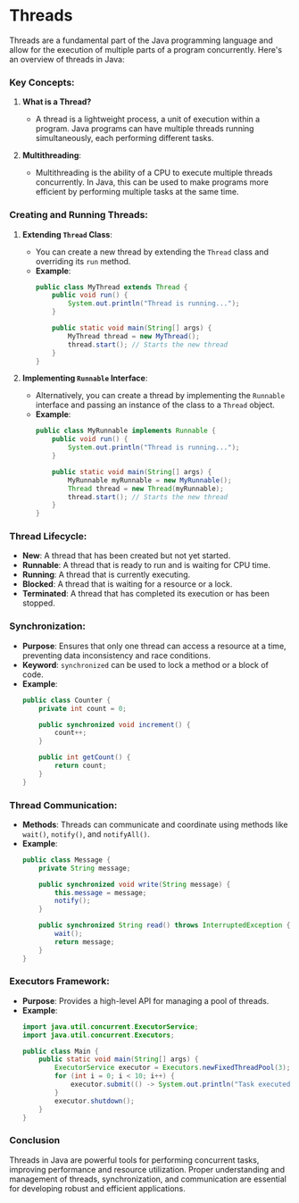 # Threads

Threads are a fundamental part of the Java programming language and allow for the execution of multiple parts of a program concurrently. Here's an overview of threads in Java:

### Key Concepts:

1. **What is a Thread?**
   - A thread is a lightweight process, a unit of execution within a program. Java programs can have multiple threads running simultaneously, each performing different tasks.

2. **Multithreading**:
   - Multithreading is the ability of a CPU to execute multiple threads concurrently. In Java, this can be used to make programs more efficient by performing multiple tasks at the same time.

### Creating and Running Threads:

1. **Extending `Thread` Class**:
   - You can create a new thread by extending the `Thread` class and overriding its `run` method.
   - **Example**:
     ```java
     public class MyThread extends Thread {
         public void run() {
             System.out.println("Thread is running...");
         }

         public static void main(String[] args) {
             MyThread thread = new MyThread();
             thread.start(); // Starts the new thread
         }
     }
     ```

2. **Implementing `Runnable` Interface**:
   - Alternatively, you can create a thread by implementing the `Runnable` interface and passing an instance of the class to a `Thread` object.
   - **Example**:
     ```java
     public class MyRunnable implements Runnable {
         public void run() {
             System.out.println("Thread is running...");
         }

         public static void main(String[] args) {
             MyRunnable myRunnable = new MyRunnable();
             Thread thread = new Thread(myRunnable);
             thread.start(); // Starts the new thread
         }
     }
     ```

### Thread Lifecycle:
- **New**: A thread that has been created but not yet started.
- **Runnable**: A thread that is ready to run and is waiting for CPU time.
- **Running**: A thread that is currently executing.
- **Blocked**: A thread that is waiting for a resource or a lock.
- **Terminated**: A thread that has completed its execution or has been stopped.

### Synchronization:
- **Purpose**: Ensures that only one thread can access a resource at a time, preventing data inconsistency and race conditions.
- **Keyword**: `synchronized` can be used to lock a method or a block of code.
- **Example**:
  ```java
  public class Counter {
      private int count = 0;

      public synchronized void increment() {
          count++;
      }

      public int getCount() {
          return count;
      }
  }
  ```

### Thread Communication:
- **Methods**: Threads can communicate and coordinate using methods like `wait()`, `notify()`, and `notifyAll()`.
- **Example**:
  ```java
  public class Message {
      private String message;

      public synchronized void write(String message) {
          this.message = message;
          notify();
      }

      public synchronized String read() throws InterruptedException {
          wait();
          return message;
      }
  }
  ```

### Executors Framework:
- **Purpose**: Provides a high-level API for managing a pool of threads.
- **Example**:
  ```java
  import java.util.concurrent.ExecutorService;
  import java.util.concurrent.Executors;

  public class Main {
      public static void main(String[] args) {
          ExecutorService executor = Executors.newFixedThreadPool(3);
          for (int i = 0; i < 10; i++) {
              executor.submit(() -> System.out.println("Task executed by " + Thread.currentThread().getName()));
          }
          executor.shutdown();
      }
  }
  ```

### Conclusion
Threads in Java are powerful tools for performing concurrent tasks, improving performance and resource utilization. Proper understanding and management of threads, synchronization, and communication are essential for developing robust and efficient applications.